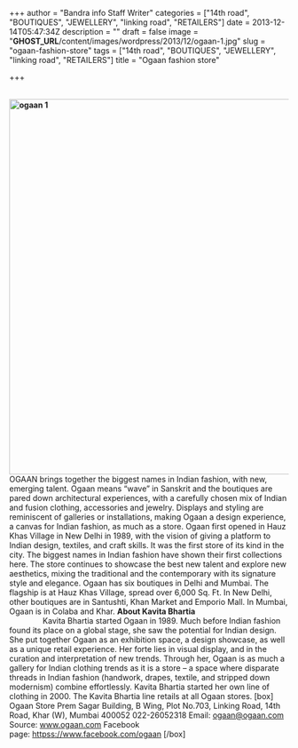 +++
author = "Bandra info Staff Writer"
categories = ["14th road", "BOUTIQUES", "JEWELLERY", "linking road", "RETAILERS"]
date = 2013-12-14T05:47:34Z
description = ""
draft = false
image = "__GHOST_URL__/content/images/wordpress/2013/12/ogaan-1.jpg"
slug = "ogaan-fashion-store"
tags = ["14th road", "BOUTIQUES", "JEWELLERY", "linking road", "RETAILERS"]
title = "Ogaan fashion store"

+++


<p><b> <a href="https://i0.wp.com/bandra.info/wp-content/uploads/2013/12/ogaan-1.jpg?ssl=1"><img loading="lazy" class="size-full wp-image-5082 aligncenter" alt="ogaan 1" src="https://i0.wp.com/bandra.info/wp-content/uploads/2013/12/ogaan-1.jpg?resize=599%2C676&#038;ssl=1" width="599" height="676" srcset="https://i0.wp.com/bandra.info/wp-content/uploads/2013/12/ogaan-1.jpg?w=599&amp;ssl=1 599w, https://i0.wp.com/bandra.info/wp-content/uploads/2013/12/ogaan-1.jpg?resize=265%2C300&amp;ssl=1 265w" sizes="(max-width: 599px) 100vw, 599px" data-recalc-dims="1" /></a></b> OGAAN brings together the biggest names in Indian fashion, with new, emerging talent. Ogaan means “wave” in Sanskrit and the boutiques are pared down architectural experiences, with a carefully chosen mix of Indian and fusion clothing, accessories and jewelry. Displays and styling are reminiscent of galleries or installations, making Ogaan a design experience, a canvas for Indian fashion, as much as a store. Ogaan first opened in Hauz Khas Village in New Delhi in 1989, with the vision of giving a platform to Indian design, textiles, and craft skills. It was the first store of its kind in the city. The biggest names in Indian fashion have shown their first collections here. The store continues to showcase the best new talent and explore new aesthetics, mixing the traditional and the contemporary with its signature style and elegance. Ogaan has six boutiques in Delhi and Mumbai. The flagship is at Hauz Khas Village, spread over 6,000 Sq. Ft. In New Delhi, other boutiques are in Santushti, Khan Market and Emporio Mall. In Mumbai, Ogaan is in Colaba and Khar. <b>About Kavita Bhartia                                                      </b> Kavita Bhartia started Ogaan in 1989. Much before Indian fashion found its place on a global stage, she saw the potential for Indian design. She put together Ogaan as an exhibition space, a design showcase, as well as a unique retail experience. Her forte lies in visual display, and in the curation and interpretation of new trends. Through her, Ogaan is as much a gallery for Indian clothing trends as it is a store – a space where disparate threads in Indian fashion (handwork, drapes, textile, and stripped down modernism) combine effortlessly. Kavita Bhartia started her own line of clothing in 2000. The Kavita Bhartia line retails at all Ogaan stores. [box] Ogaan Store Prem Sagar Building, B Wing, Plot No.703, Linking Road, 14th Road, Khar (W), Mumbai 400052 022-26052318 Email: <a href="mailto:ogaan@ogaan.com">ogaan@ogaan.com</a> Source: <a href="https://www.ogaan.com/">www.ogaan.com</a> Facebook page: <a href="httpss://www.facebook.com/ogaan">httpss://www.facebook.com/ogaan</a> [/box]</p>



